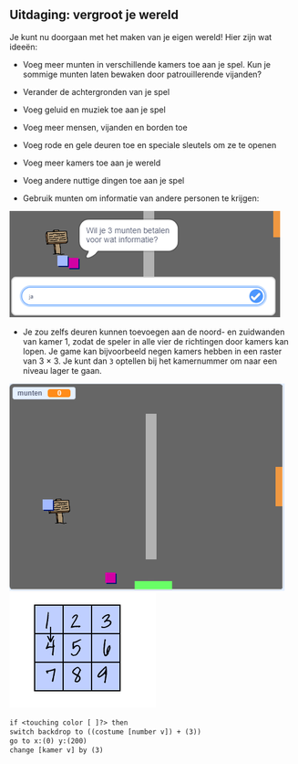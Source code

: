 ## Uitdaging: vergroot je wereld

Je kunt nu doorgaan met het maken van je eigen wereld! Hier zijn wat ideeën:

+ Voeg meer munten in verschillende kamers toe aan je spel. Kun je sommige munten laten bewaken door patrouillerende vijanden?
+ Verander de achtergronden van je spel
+ Voeg geluid en muziek toe aan je spel
+ Voeg meer mensen, vijanden en borden toe
+ Voeg rode en gele deuren toe en speciale sleutels om ze te openen
+ Voeg meer kamers toe aan je wereld
+ Voeg andere nuttige dingen toe aan je spel
    
+ Gebruik munten om informatie van andere personen te krijgen:

![screenshot](images/world-bribe.png)

+ Je zou zelfs deuren kunnen toevoegen aan de noord- en zuidwanden van kamer 1, zodat de speler in alle vier de richtingen door kamers kan lopen. Je game kan bijvoorbeeld negen kamers hebben in een raster van 3 × 3. Je kunt dan `3` optellen bij het kamernummer om naar een ​​niveau lager te gaan.

![screenshot](images/north-south-rooms.png) ![screenshot](images/number-grid.png)

```blocks3
if <touching color [ ]?> then
switch backdrop to ((costume [number v]) + (3))
go to x:(0) y:(200)
change [kamer v] by (3)
```